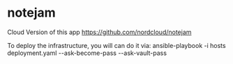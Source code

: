 # notejam
Cloud Version of this app https://github.com/nordcloud/notejam


To deploy the infrastructure, you will can do it via: 
ansible-playbook -i hosts deployment.yaml --ask-become-pass --ask-vault-pass